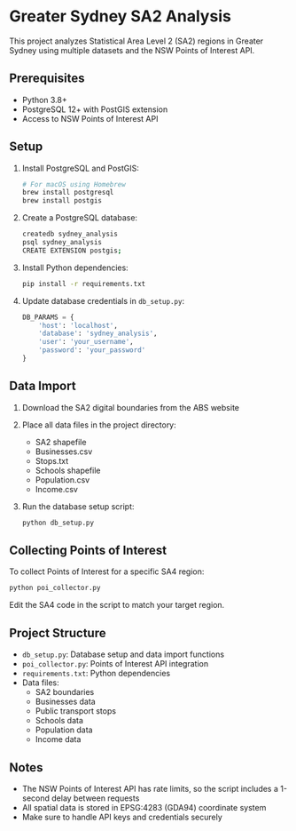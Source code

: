 # Greater Sydney SA2 Analysis

This project analyzes Statistical Area Level 2 (SA2) regions in Greater Sydney using multiple datasets and the NSW Points of Interest API.

## Prerequisites

- Python 3.8+
- PostgreSQL 12+ with PostGIS extension
- Access to NSW Points of Interest API

## Setup

1. Install PostgreSQL and PostGIS:

   ```bash
   # For macOS using Homebrew
   brew install postgresql
   brew install postgis
   ```

2. Create a PostgreSQL database:

   ```bash
   createdb sydney_analysis
   psql sydney_analysis
   CREATE EXTENSION postgis;
   ```

3. Install Python dependencies:

   ```bash
   pip install -r requirements.txt
   ```

4. Update database credentials in `db_setup.py`:
   ```python
   DB_PARAMS = {
       'host': 'localhost',
       'database': 'sydney_analysis',
       'user': 'your_username',
       'password': 'your_password'
   }
   ```

## Data Import

1. Download the SA2 digital boundaries from the ABS website
2. Place all data files in the project directory:

   - SA2 shapefile
   - Businesses.csv
   - Stops.txt
   - Schools shapefile
   - Population.csv
   - Income.csv

3. Run the database setup script:
   ```bash
   python db_setup.py
   ```

## Collecting Points of Interest

To collect Points of Interest for a specific SA4 region:

```bash
python poi_collector.py
```

Edit the SA4 code in the script to match your target region.

## Project Structure

- `db_setup.py`: Database setup and data import functions
- `poi_collector.py`: Points of Interest API integration
- `requirements.txt`: Python dependencies
- Data files:
  - SA2 boundaries
  - Businesses data
  - Public transport stops
  - Schools data
  - Population data
  - Income data

## Notes

- The NSW Points of Interest API has rate limits, so the script includes a 1-second delay between requests
- All spatial data is stored in EPSG:4283 (GDA94) coordinate system
- Make sure to handle API keys and credentials securely
